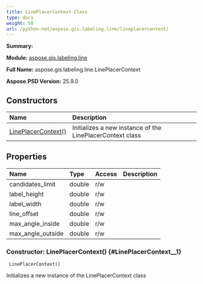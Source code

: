 ```yaml
---
title: LinePlacerContext Class
type: docs
weight: 50
url: /python-net/aspose.gis.labeling.line/lineplacercontext/
---
```


**Summary:** 

**Module:** [aspose.gis.labeling.line](/psd/python-net/aspose.gis.labeling.line/)

**Full Name:** aspose.gis.labeling.line.LinePlacerContext

**Aspose.PSD Version:** 25.9.0

## **Constructors**
| **Name** | **Description** |
| :- | :- |
| [LinePlacerContext()](#LinePlacerContext__1) | Initializes a new instance of the LinePlacerContext class |
## **Properties**
| **Name** | **Type** | **Access** | **Description** |
| :- | :- | :- | :- |
| candidates_limit | double | r/w |    |
| label_height | double | r/w |    |
| label_width | double | r/w |    |
| line_offset | double | r/w |    |
| max_angle_inside | double | r/w |    |
| max_angle_outside | double | r/w |    |


### Constructor: LinePlacerContext() {#LinePlacerContext__1}


```
 LinePlacerContext() 
```

Initializes a new instance of the LinePlacerContext class

